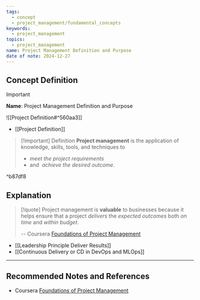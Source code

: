 ```yaml
---
tags:
  - concept
  - project_management/fundamental_concepts
keywords:
  - project_management
topics:
  - project_management
name: Project Management Definition and Purpose
date of note: 2024-12-27
---
```


## Concept Definition

>[!important]
>**Name**: Project Management Definition and Purpose

![[Project Definition#^560aa3]]

- [[Project Definition]]

>[!important] Definition
>**Project management** is the application of knowledge, skills, tools, and techniques to 
>- *meet the project requirements* 
>- and  *achieve the desired outcome*.

^b87df8





## Explanation

>[!quote]
>Project management is **valuable** to businesses because it helps ensure that a project *delivers* the *expected outcomes* both *on time* and *within budget*.
>
>-- Coursera [Foundations of Project Management](https://www.coursera.org/learn/project-management-foundations?specialization=google-project-management)

- [[Leadership Principle Deliver Results]]
- [[Continuous Delivery or CD in DevOps and MLOps]]





-----------
##  Recommended Notes and References


- Coursera [Foundations of Project Management](https://www.coursera.org/learn/project-management-foundations?specialization=google-project-management)